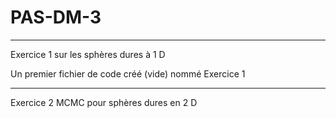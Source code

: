 # PAS-DM-3

_______________________________________________
Exercice 1 sur les sphères dures à 1 D

Un premier fichier de code créé (vide) nommé Exercice 1

_______________________________________________
Exercice 2 MCMC pour sphères dures en 2 D

